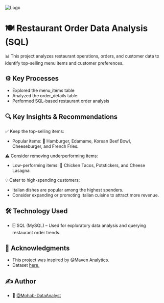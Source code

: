 
![Logo](https://images.pexels.com/photos/941861/pexels-photo-941861.jpeg)


# 🍽️ Restaurant Order Data Analysis (SQL)

📊 This project analyzes restaurant operations, orders, and customer data to identify top-selling menu items and customer preferences.


## ⚙️ Key Processes
- Explored the menu_items table
- Analyzed the order_details table 
- Performed SQL-based restaurant order analysis
## 🔍 Key Insights & Recommendations
✅ Keep the top-selling items:
- Popular items: 🍔 Hamburger, Edamame, Korean Beef Bowl, Cheeseburger, and French Fries.

⚠️ Consider removing underperforming items:

- Low-performing items: 🌮 Chicken Tacos, Potstickers, and Cheese Lasagna.

💡 Cater to high-spending customers:

- Italian dishes are popular among the highest spenders.
- Consider expanding or promoting Italian cuisine to attract more revenue.




## 🛠️ Technology Used


- 🗄️ SQL (MySQL) – Used for exploratory data analysis and querying restaurant order trends.


## 📎 Acknowledgments

 - This project was inspired by [@Maven Analytics.](https://youtu.be/JaUKDbCXMX4?si=9X8ovQFzNWCcjOn3)
 - Dataset [here.](https://mavenanalytics.io/data-playground?order=date_added%2Cdesc&pageSize=10&search=restaurant%20Orders)
## ✍️ Author

- 👤 [@Mohab-DataAnalyst](https://github.com/Mohab-DataAnalyst)
